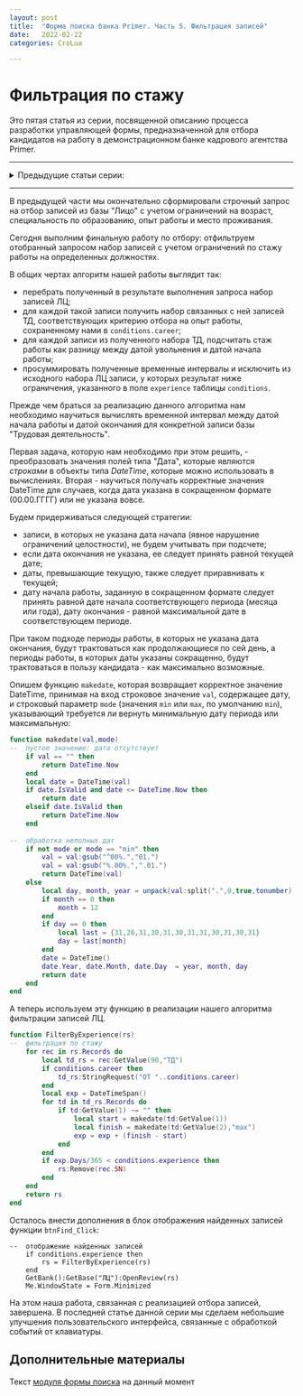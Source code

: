 ```yaml
---
layout: post    
title:  "Форма поиска банка Primer. Часть 5. Фильтрация записей"    
date:   2022-02-22    
categories: CroLua  

---
```


# Фильтрация по стажу
Это пятая статья из серии, посвященной описанию процесса разработки управляющей формы, предназначенной для отбора кандидатов на работу в демонстрационном банке кадрового агентства Primer.

----

<details>
<summary>Предыдущие статьи серии:</summary>
<p><a href="/findform_1/">Часть 1. Готовим макет формы</a></p>
<p><a href="/findform_2/">Часть 2. Организуем контроль правильности ввода</a></p>
<p><a href="/findform_3/">Часть 3. Добавляем диалоговые окна</a></p>
<p><a href="/findform_4/">Часть 4. Диалоговое окно с деревом</a></p>
</details>

----


В предыдущей части мы окончательно сформировали строчный запрос на отбор записей из базы "Лицо" с учетом ограничений на возраст, специальность по образованию, опыт работы и место проживания.
 
Сегодня выполним финальную работу по отбору: отфильтруем 
отобранный запросом набор записей с учетом ограничений по стажу работы 
на определенных должностях.

В общих чертах алгоритм нашей работы выглядит так:

- перебрать полученный в результате выполнения запроса набор записей ЛЦ;
- для каждой такой записи получить набор связанных с ней записей ТД, соответствующих критерию отбора на опыт работы, сохраненному нами в `conditions.career`;
- для каждой записи из полученного набора ТД, подсчитать стаж работы как разницу между датой увольнения и датой начала работы;
- просуммировать полученные временные интервалы и исключить из исходного набора ЛЦ записи, у которых результат ниже ограничения, указанного в поле `experience` таблицы `conditions`.

Прежде чем браться за реализацию данного алгоритма нам необходимо научиться вычислять временной интервал между датой начала работы и датой окончания для конкретной записи базы "Трудовая деятельность".

Первая задача, которую нам необходимо при этом решить, - преобразовать значения полей типа "Дата", которые являются *строками* в объекты типа *DateTime*, которые можно использовать в вычислениях. Вторая - научиться получать корректные значения DateTime для случаев, когда дата указана в сокращенном формате (00.00.ГГГГ) или не указана вовсе.

Будем придерживаться следующей стратегии:
- записи, в которых не указана дата начала (явное нарушение ограничений целостности), не будем учитывать при подсчете;
- если дата окончания не указана, ее следует принять равной текущей дате;
- даты, превышающие текущую, также следует приравнивать к текущей;
- дату начала работы, заданную в сокращенном формате следует принять равной дате начала соответствующего периода (месяца или года), дату окончания - равной максимальной дате в соответствующем периоде.

При таком подходе периоды работы, в которых не указана дата окончания, будут трактоваться как продолжающиеся по сей день, а периоды работы, в которых даты указаны сокращенно, будут трактоваться в пользу кандидата - как максимально возможные.

Опишем функцию `makedate`, которая возвращает корректное значение DateTime, принимая на вход строковое значение `val`, содержащее дату, и строковый параметр `mode` (значения `min` или `max`, по умолчанию `min`), указывающий требуется ли вернуть минимальную дату периода или максимальную:

```lua
function makedate(val,mode)
--	пустое значение: дата отсутствует
	if val == "" then
		return DateTime.Now
	end
	local date = DateTime(val)
	if date.IsValid and date <= DateTime.Now then
		return date
	elseif date.IsValid then	
		return DateTime.Now
	end
	
--	обработка неполных дат
	if not mode or mode == "min" then
		val = val:gsub("^00%.","01.")
		val = val:gsub("%.00%.",".01.")
		return DateTime(val)
	else
		local day, month, year = unpack(val:split(".",0,true,tonumber))
		if month == 0 then
			month = 12
		end
		if day == 0 then
			local last = {31,28,31,30,31,30,31,31,30,31,30,31}
			day = last[month]
		end		
		date = DateTime()
		date.Year, date.Month, date.Day  = year, month, day
		return date
	end	
end
```

А теперь используем эту функцию в реализации нашего алгоритма фильтрации записей ЛЦ.

```lua
function FilterByExperience(rs)
--	фильтрация по стажу
	for rec in rs.Records do
		local td_rs = rec:GetValue(90,"ТД")
		if conditions.career then
			td_rs:StringRequest("ОТ "..conditions.career)
		end	
		local exp = DateTimeSpan()
		for td in td_rs.Records do
			if td:GetValue(1) ~= "" then
				local start = makedate(td:GetValue(1))
				local finish = makedate(td:GetValue(2),"max")
				exp = exp + (finish - start)
			end	
		end
		if exp.Days/365 < conditions.experience then
			rs:Remove(rec.SN)
		end
	end	
	return rs
end
```

Осталось внести дополнения в блок отображения найденных записей функции `btnFind_Click`:

```
--	отображение найденных записей
	if conditions.experience then
		rs = FilterByExperience(rs)
	end	
	GetBank():GetBase("ЛЦ"):OpenReview(rs)
	Me.WindowState = Form.Minimized
```

На этом наша работа, связанная с реализацией отбора записей, завершена. В последней статье данной серии мы сделаем небольшие улучшения пользовательского интерфейса, связанные с обработкой событий от клавиатуры.

## Дополнительные материалы
Текст [модуля формы поиска](https://github.com/sinilga/cronospro/blob/b1334d14ada8c56e3fc689955f4b244fb79bcbe9/assets/sources/findform/module.lua) на данный момент
